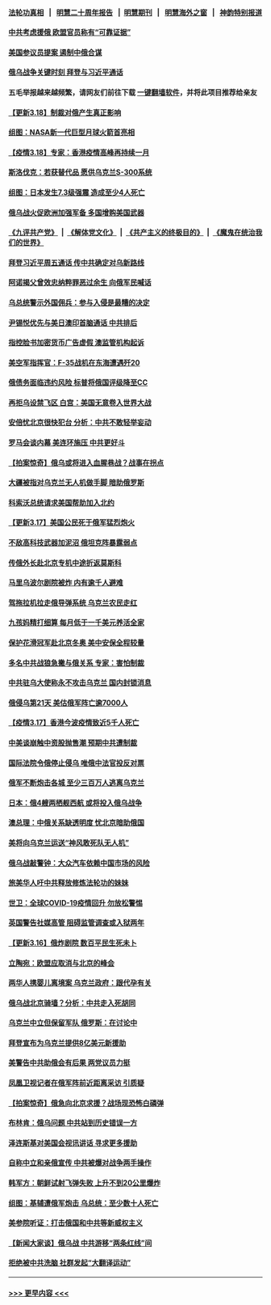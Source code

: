 #### [法轮功真相](https://github.com/gfw-breaker/truth/blob/master/README.md?t=0) &nbsp;&nbsp;|&nbsp;&nbsp; [明慧二十周年报告](https://github.com/gfw-breaker/mh-reports/blob/master/README.md?t=0) &nbsp;&nbsp;|&nbsp;&nbsp;[明慧期刊](https://github.com/gfw-breaker/mh-qikan) &nbsp;&nbsp;|&nbsp;&nbsp; [明慧海外之窗](https://github.com/gfw-breaker/mh-news/blob/master/README.md?t=0) &nbsp;&nbsp;|&nbsp;&nbsp; [神韵特别报道](https://github.com/gfw-breaker/mh-news/blob/master/shenyun.md?t=0)
#### [中共考虑援俄 欧盟官员称有“可靠证据”](../pages/nsc418/n13656481.md?t=03190051) 
#### [美国参议员提案 遏制中俄合谋](../pages/nsc418/n13656339.md?t=03190051) 
#### [俄乌战争关键时刻 拜登与习近平通话](../pages/nsc418/n13655968.md?t=03190051) 
#### 五毛举报越来越频繁，请网友们前往下载 [一键翻墙软件](https://github.com/gfw-breaker/ssr-accounts)，并将此项目推荐给亲友
#### [【更新3.18】制裁对俄产生真正影响](../pages/nsc418/n13655870.md?t=03190051) 
#### [组图：NASA新一代巨型月球火箭首亮相](../pages/nsc418/n13655823.md?t=03190051) 
#### [【疫情3.18】专家：香港疫情高峰再持续一月](../pages/nsc418/n13655307.md?t=03190051) 
#### [斯洛伐克：若获替代品 愿供乌克兰S-300系统](../pages/nsc418/n13655436.md?t=03190051) 
#### [组图：日本发生7.3级强震 造成至少4人死亡](../pages/nsc418/n13652756.md?t=03190051) 
#### [俄乌战火促欧洲加强军备 多国增购美国武器](../pages/nsc418/n13655085.md?t=03190051) 
#### [《九评共产党》](https://github.com/begood0513/9ping.md/blob/master/README.md) &nbsp;|&nbsp; [《解体党文化》](../../../../jtdwh.md/blob/master/README.md)  &nbsp;|&nbsp; [《共产主义的终极目的》](../../../../gczydzjmd.md/blob/master/README.md) &nbsp;|&nbsp; [《魔鬼在统治我们的世界》](../../../../mgztzwmdsj.md/blob/master/README.md) 
#### [拜登习近平周五通话 传中共确定对乌新路线](../pages/nsc418/n13654243.md?t=03190051) 
#### [阿诺揭父曾效忠纳粹罪恶过余生 向俄军民喊话](../pages/nsc418/n13654788.md?t=03190051) 
#### [乌总统警示外国佣兵：参与入侵是最糟的决定](../pages/nsc418/n13654804.md?t=03190051) 
#### [尹锡悦优先与美日澳印首脑通话 中共排后](../pages/nsc418/n13654797.md?t=03190051) 
#### [指控脸书加密货币广告虚假 澳监管机构起诉](../pages/nsc418/n13654606.md?t=03190051) 
#### [美空军指挥官：F-35战机在东海遭遇歼20](../pages/nsc418/n13653908.md?t=03190051) 
#### [俄债务面临违约风险 标普将俄国评级降至CC](../pages/nsc418/n13654315.md?t=03190051) 
#### [再拒乌设禁飞区 白宫：美国无意卷入世界大战](../pages/nsc418/n13654394.md?t=03190051) 
#### [安倍忧北京很快犯台 分析：中共不敢轻举妄动](../pages/nsc418/n13654078.md?t=03190051) 
#### [罗马会谈内幕 美连环施压 中共更好斗](../pages/nsc418/n13654127.md?t=03190051) 
#### [【拍案惊奇】俄乌或将进入血腥巷战？战事在拐点](../pages/nsc418/n13653167.md?t=03190051) 
#### [大疆被指对乌克兰无人机做手脚 暗助俄罗斯](../pages/nsc418/n13648296.md?t=03190051) 
#### [科索沃总统请求美国帮助加入北约](../pages/nsc418/n13653635.md?t=03190051) 
#### [【更新3.17】美国公民死于俄军猛烈炮火](../pages/nsc418/n13653347.md?t=03190051) 
#### [不敌高科技武器加泥沼 俄坦克阵暴露弱点](../pages/nsc418/n13653919.md?t=03190051) 
#### [传俄外长赴北京专机中途折返莫斯科](../pages/nsc418/n13653881.md?t=03190051) 
#### [马里乌波尔剧院被炸 内有逾千人避难](../pages/nsc418/n13653192.md?t=03190051) 
#### [驾拖拉机拉走俄导弹系统 乌克兰农民走红](../pages/nsc418/n13653719.md?t=03190051) 
#### [九孩妈精打细算 每月低于一千美元养活全家](../pages/nsc418/n13652819.md?t=03190051) 
#### [保护花滑冠军赴北京冬奥 美中安保全程较量](../pages/nsc418/n13653428.md?t=03190051) 
#### [多名中共战狼急撇与俄关系 专家：害怕制裁](../pages/nsc418/n13653607.md?t=03190051) 
#### [中共驻乌大使称永不攻击乌克兰 国内封锁消息](../pages/nsc418/n13652870.md?t=03190051) 
#### [俄侵乌第21天 美估俄军阵亡逾7000人](../pages/nsc418/n13652921.md?t=03190051) 
#### [【疫情3.17】香港今波疫情致近5千人死亡](../pages/nsc418/n13652762.md?t=03190051) 
#### [中美谈崩触中资股抛售潮 预期中共遭制裁](../pages/nsc418/n13653610.md?t=03190051) 
#### [国际法院令俄停止侵乌 唯俄中法官投反对票](../pages/nsc418/n13652268.md?t=03190051) 
#### [俄军不断炮击各城 至少三百万人逃离乌克兰](../pages/nsc418/n13652830.md?t=03190051) 
#### [日本：俄4艘两栖舰西航 或将投入俄乌战争](../pages/nsc418/n13652370.md?t=03190051) 
#### [澳总理：中俄关系缺透明度 忧北京暗助俄国](../pages/nsc418/n13652355.md?t=03190051) 
#### [美将向乌克兰运送“神风敢死队无人机”](../pages/nsc418/n13652089.md?t=03190051) 
#### [俄乌战敲警钟：大众汽车依赖中国市场的风险](../pages/nsc418/n13652030.md?t=03190051) 
#### [旅美华人吁中共释放修炼法轮功的妹妹](../pages/nsc418/n13650621.md?t=03190051) 
#### [世卫：全球COVID-19疫情回升 勿放松警惕](../pages/nsc418/n13651701.md?t=03190051) 
#### [英国警告社媒高管 阻碍监管调查或入狱两年](../pages/nsc418/n13651516.md?t=03190051) 
#### [【更新3.16】俄炸剧院 数百平民生死未卜](../pages/nsc418/n13650532.md?t=03190051) 
#### [立陶宛：欧盟应取消与北京的峰会](../pages/nsc418/n13651183.md?t=03190051) 
#### [两华人携婴儿离境案 乌克兰政府：跟代孕有关](../pages/nsc418/n13651393.md?t=03190051) 
#### [俄乌战北京骑墙？分析：中共走入死胡同](../pages/nsc418/n13651162.md?t=03190051) 
#### [乌克兰中立但保留军队 俄罗斯：在讨论中](../pages/nsc418/n13650929.md?t=03190051) 
#### [拜登宣布为乌克兰提供8亿美元新援助](../pages/nsc418/n13651290.md?t=03190051) 
#### [美警告中共助俄会有后果 两党议员力挺](../pages/nsc418/n13650644.md?t=03190051) 
#### [凤凰卫视记者在俄军阵前近距离采访 引质疑](../pages/nsc418/n13651165.md?t=03190051) 
#### [【拍案惊奇】俄急向北京求援？战场现恐怖白磷弹](../pages/nsc418/n13650714.md?t=03190051) 
#### [布林肯：俄乌问题 中共站到历史错误一方](../pages/nsc418/n13651053.md?t=03190051) 
#### [泽连斯基对美国会视讯讲话 寻求更多援助](../pages/nsc418/n13650906.md?t=03190051) 
#### [自称中立和亲俄宣传 中共被爆对战争两手操作](../pages/nsc418/n13650420.md?t=03190051) 
#### [韩军方：朝鲜试射飞弹失败 上升不到20公里爆炸](../pages/nsc418/n13651003.md?t=03190051) 
#### [组图：基辅遭俄军炮击 乌总统：至少数十人死亡](../pages/nsc418/n13650234.md?t=03190051) 
#### [美参院听证：打击俄国和中共等新威权主义](../pages/nsc418/n13650648.md?t=03190051) 
#### [【新闻大家谈】俄乌战 中共游移“两条红线”间](../pages/nsc418/n13648890.md?t=03190051) 
#### [拒绝被中共洗脑 社群发起“大翻译运动”](../pages/nsc418/n13650120.md?t=03190051) 

----
#### [ >>> 更早内容 <<< ](../indexes/nsc418-earlier.md)

